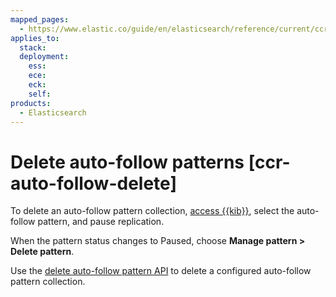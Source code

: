 ```yaml
---
mapped_pages:
  - https://www.elastic.co/guide/en/elasticsearch/reference/current/ccr-auto-follow-delete.html
applies_to:
  stack:
  deployment:
    ess:
    ece:
    eck:
    self:
products:
  - Elasticsearch
---
```


# Delete auto-follow patterns [ccr-auto-follow-delete]

To delete an auto-follow pattern collection, [access {{kib}}](manage-auto-follow-patterns.md#ccr-access-ccr-auto-follow), select the auto-follow pattern, and pause replication.

When the pattern status changes to Paused, choose **Manage pattern > Delete pattern**.

Use the [delete auto-follow pattern API](https://www.elastic.co/docs/api/doc/elasticsearch/operation/operation-ccr-delete-auto-follow-pattern) to delete a configured auto-follow pattern collection.

